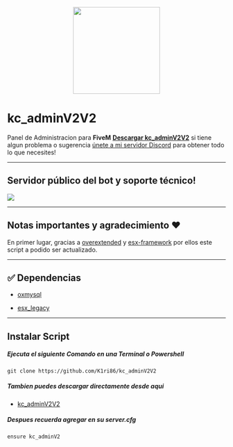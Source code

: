 <p align="center">
    <img src="https://i.imgur.com/uh7rzGc.png" width="200">
</p>

# kc_adminV2V2
Panel de Administracion para **FiveM**
[**Descargar kc_adminV2V2**](https://github.com/K1ri86/kc_adminV2V2/archive/refs/heads/main.zip) si tiene algun problema o sugerencia  [únete a mi servidor Discord](https://arcticbot.xyz/discord) para obtener todo lo que necesites!
___
## Servidor público del bot y soporte técnico!

<a href="https://discord.gg/H76NQkP2tZ"><img src="https://discord.com/api/guilds/422166931823394817/widget.png?style=banner2"></a>
___

## Notas importantes y agradecimiento ❤️

En primer lugar, gracias a [overextended](https://github.com/overextended) y [esx-framework](https://github.com/esx-framework) por ellos este script a podido ser actualizado.
___

## ✅ Dependencias

* [oxmysql](https://github.com/overextended/oxmysql)

* [esx_legacy](https://github.com/esx-framework/esx-legacy)

___
## Instalar Script
##### Ejecuta el siguiente Comando en una Terminal o Powershell
```
git clone https://github.com/K1ri86/kc_adminV2V2
```
##### Tambien puedes descargar directamente desde aqui 
* [kc_adminV2V2](https://github.com/K1ri86/kc_adminV2V2/archive/refs/heads/main.zip)
##### Despues recuerda agregar en su ___server.cfg___
```
ensure kc_adminV2
```